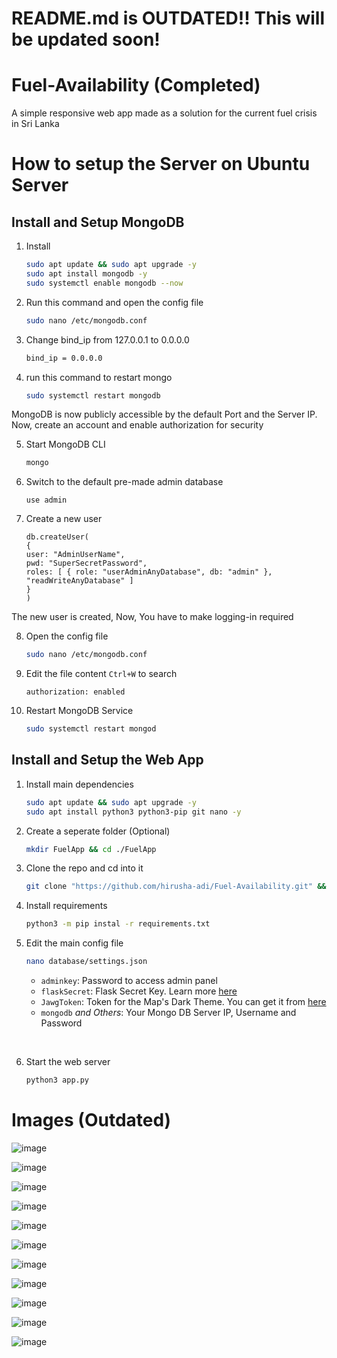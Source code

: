 # README.md is OUTDATED!! This will be updated soon!

# Fuel-Availability (Completed)

A simple responsive web app made as a solution for the current fuel crisis in Sri Lanka

# How to setup the Server on Ubuntu Server

## Install and Setup MongoDB

1. Install

   ```bash
   sudo apt update && sudo apt upgrade -y
   sudo apt install mongodb -y
   sudo systemctl enable mongodb --now
   ```

2. Run this command and open the config file

   ```bash
   sudo nano /etc/mongodb.conf
   ```

3. Change bind_ip from 127.0.0.1 to 0.0.0.0

   ```bash
   bind_ip = 0.0.0.0
   ```

4. run this command to restart mongo

   ```bash
   sudo systemctl restart mongodb
   ```

MongoDB is now publicly accessible by the default Port and the Server IP. Now, create an account and enable authorization for security

5. Start MongoDB CLI

   ```bash
   mongo
   ```

6. Switch to the default pre-made admin database

   ```
   use admin
   ```

7. Create a new user

   ```
   db.createUser(
   {
   user: "AdminUserName",
   pwd: "SuperSecretPassword",
   roles: [ { role: "userAdminAnyDatabase", db: "admin" }, "readWriteAnyDatabase" ]
   }
   )
   ```

The new user is created, Now, You have to make logging-in required

8. Open the config file

   ```bash
   sudo nano /etc/mongodb.conf
   ```

9. Edit the file content `Ctrl+W` to search

   ```
   authorization: enabled
   ```

10. Restart MongoDB Service

    ```bash
    sudo systemctl restart mongod
    ```

## Install and Setup the Web App

1. Install main dependencies

   ```bash
   sudo apt update && sudo apt upgrade -y
   sudo apt install python3 python3-pip git nano -y
   ```

2. Create a seperate folder (Optional)

   ```bash
   mkdir FuelApp && cd ./FuelApp
   ```

3. Clone the repo and cd into it

   ```bash
   git clone "https://github.com/hirusha-adi/Fuel-Availability.git" && cd ./Fuel-Availability
   ```

4. Install requirements

   ```bash
   python3 -m pip instal -r requirements.txt
   ```

5. Edit the main config file

   ```bash
   nano database/settings.json
   ```

   - `adminkey`: Password to access admin panel
   - `flaskSecret`: Flask Secret Key. Learn more [here](https://flask.palletsprojects.com/en/2.2.x/config/#SECRET_KEY)
   - `JawgToken`: Token for the Map's Dark Theme. You can get it from [here](https://www.jawg.io/lab/access-tokens)
   - `mongodb` _and Others_: Your Mongo DB Server IP, Username and Password

<br>

6. Start the web server

   ```bash
   python3 app.py
   ```

# Images (Outdated)

![image](https://user-images.githubusercontent.com/36286877/182191521-b47fbd96-4c22-4752-b01e-4ad668a080d4.png)

![image](https://user-images.githubusercontent.com/36286877/182191535-ed62cbb3-387f-43ae-add9-c18e19758f99.png)

![image](https://user-images.githubusercontent.com/36286877/182191507-785eab6c-b422-446e-9f9b-d1619ed32bb9.png)

![image](https://user-images.githubusercontent.com/36286877/182191551-bd3f6193-244c-4203-9ce6-9cb83da2b10f.png)

![image](https://user-images.githubusercontent.com/36286877/182191562-ac7218ee-0f69-413e-928d-ff716e45ada0.png)

![image](https://user-images.githubusercontent.com/36286877/182191588-8886bb8c-01b3-473e-b31b-167b3e951f02.png)

![image](https://user-images.githubusercontent.com/36286877/182191626-5bf86c88-b3a2-4f30-b6db-29d7127d96d6.png)

![image](https://user-images.githubusercontent.com/36286877/182191478-06ac7e85-e648-451e-ada0-25b0b0483c69.png)

![image](https://user-images.githubusercontent.com/36286877/182192140-a9676bf4-90ea-47f7-ba32-05689643b003.png)

![image](https://user-images.githubusercontent.com/36286877/182192323-9f4c9231-6fe0-4247-a94c-18f5bfe6f9bc.png)

![image](https://user-images.githubusercontent.com/36286877/182191899-40c2a1e1-ced3-43b0-85f0-33f29042a245.png)

